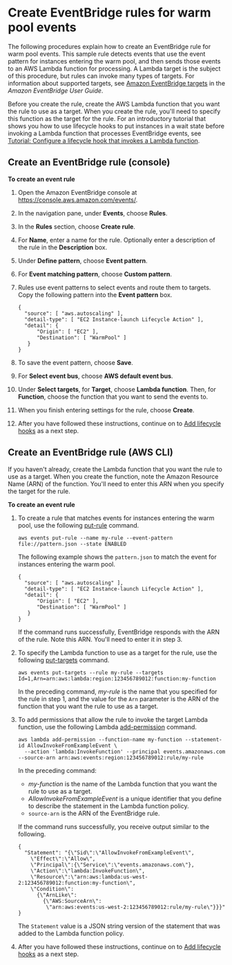 # Create EventBridge rules for warm pool events<a name="warm-pool-events-eventbridge-rules"></a>

The following procedures explain how to create an EventBridge rule for warm pool events\. This sample rule detects events that use the event pattern for instances entering the warm pool, and then sends those events to an AWS Lambda function for processing\. A Lambda target is the subject of this procedure, but rules can invoke many types of targets\. For information about supported targets, see [Amazon EventBridge targets](https://docs.aws.amazon.com/eventbridge/latest/userguide/eventbridge-targets.html) in the *Amazon EventBridge User Guide*\.

Before you create the rule, create the AWS Lambda function that you want the rule to use as a target\. When you create the rule, you'll need to specify this function as the target for the rule\. For an introductory tutorial that shows you how to use lifecycle hooks to put instances in a wait state before invoking a Lambda function that processes EventBridge events, see [Tutorial: Configure a lifecycle hook that invokes a Lambda function](tutorial-lifecycle-hook-lambda.md)\.

## Create an EventBridge rule \(console\)<a name="warm-pool-events-eventbridge-rules-console"></a>

**To create an event rule**

1. Open the Amazon EventBridge console at [https://console\.aws\.amazon\.com/events/](https://console.aws.amazon.com/events/)\.

1. In the navigation pane, under **Events**, choose **Rules**\.

1. In the **Rules** section, choose **Create rule**\.

1. For **Name**, enter a name for the rule\. Optionally enter a description of the rule in the **Description** box\.

1. Under **Define pattern**, choose **Event pattern**\.

1. For **Event matching pattern**, choose **Custom pattern**\.

1. Rules use event patterns to select events and route them to targets\. Copy the following pattern into the **Event pattern** box\.

   ```
   {
     "source": [ "aws.autoscaling" ],
     "detail-type": [ "EC2 Instance-launch Lifecycle Action" ],
     "detail": {
         "Origin": [ "EC2" ],
         "Destination": [ "WarmPool" ]
      }
   }
   ```

1. To save the event pattern, choose **Save**\. 

1. For **Select event bus**, choose **AWS default event bus**\.

1. Under **Select targets**, for **Target**, choose **Lambda function**\. Then, for **Function**, choose the function that you want to send the events to\. 

1. When you finish entering settings for the rule, choose **Create**\.

1. After you have followed these instructions, continue on to [Add lifecycle hooks](adding-lifecycle-hooks.md) as a next step\.

## Create an EventBridge rule \(AWS CLI\)<a name="warm-pool-events-eventbridge-rules-cli"></a>

If you haven't already, create the Lambda function that you want the rule to use as a target\. When you create the function, note the Amazon Resource Name \(ARN\) of the function\. You'll need to enter this ARN when you specify the target for the rule\.

**To create an event rule**

1. To create a rule that matches events for instances entering the warm pool, use the following [put\-rule](https://docs.aws.amazon.com/cli/latest/reference/events/put-rule.html) command\.

   ```
   aws events put-rule --name my-rule --event-pattern file://pattern.json --state ENABLED
   ```

   The following example shows the `pattern.json` to match the event for instances entering the warm pool\.

   ```
   {
     "source": [ "aws.autoscaling" ],
     "detail-type": [ "EC2 Instance-launch Lifecycle Action" ],
     "detail": {
         "Origin": [ "EC2" ],
         "Destination": [ "WarmPool" ]
      }
   }
   ```

   If the command runs successfully, EventBridge responds with the ARN of the rule\. Note this ARN\. You'll need to enter it in step 3\.

1. To specify the Lambda function to use as a target for the rule, use the following [put\-targets](https://docs.aws.amazon.com/cli/latest/reference/events/put-targets.html) command\.

   ```
   aws events put-targets --rule my-rule --targets Id=1,Arn=arn:aws:lambda:region:123456789012:function:my-function
   ```

   In the preceding command, *my\-rule* is the name that you specified for the rule in step 1, and the value for the `Arn` parameter is the ARN of the function that you want the rule to use as a target\.

1. To add permissions that allow the rule to invoke the target Lambda function, use the following Lambda [add\-permission](https://docs.aws.amazon.com/cli/latest/reference/lambda/add-permission.html) command\.

   ```
   aws lambda add-permission --function-name my-function --statement-id AllowInvokeFromExampleEvent \
     --action 'lambda:InvokeFunction' --principal events.amazonaws.com --source-arn arn:aws:events:region:123456789012:rule/my-rule
   ```

   In the preceding command:
   + *my\-function* is the name of the Lambda function that you want the rule to use as a target\.
   + *AllowInvokeFromExampleEvent* is a unique identifier that you define to describe the statement in the Lambda function policy\.
   + `source-arn` is the ARN of the EventBridge rule\.

   If the command runs successfully, you receive output similar to the following\.

   ```
   {
     "Statement": "{\"Sid\":\"AllowInvokeFromExampleEvent\",
       \"Effect\":\"Allow\",
       \"Principal\":{\"Service\":\"events.amazonaws.com\"},
       \"Action\":\"lambda:InvokeFunction\",
       \"Resource\":\"arn:aws:lambda:us-west-2:123456789012:function:my-function\",
       \"Condition\":
         {\"ArnLike\":
           {\"AWS:SourceArn\":
            \"arn:aws:events:us-west-2:123456789012:rule/my-rule\"}}}"
   }
   ```

   The `Statement` value is a JSON string version of the statement that was added to the Lambda function policy\.

1. After you have followed these instructions, continue on to [Add lifecycle hooks](adding-lifecycle-hooks.md) as a next step\.